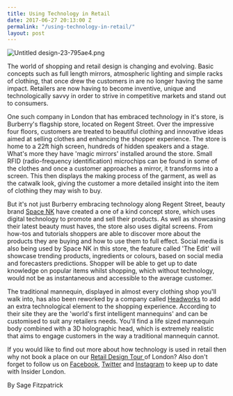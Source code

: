```yaml
---
title: Using Technology in Retail
date: 2017-06-27 20:13:00 Z
permalink: "/using-technology-in-retail/"
layout: post
---
```


![Untitled design-23-795ae4.png](/uploads/Untitled%20design-23-795ae4.png)

The world of shopping and retail design is changing and evolving. Basic concepts such as full length mirrors, atmospheric lighting and simple racks of clothing, that once drew the customers in are no longer having the same impact. Retailers are now having to become inventive, unique and technologically savvy in order to strive in competitive markets and stand out to consumers.


One such company in London that has embraced technology in it's store, is Burberry's flagship store, located on Regent Street. Over the impressive four floors, customers are treated to beautiful clothing and innovative ideas aimed at selling clothes and enhancing the shopper experience. The store is home to a 22ft high screen, hundreds of hidden speakers and a stage. What's more they have 'magic mirrors' installed around the store. Small RFID (radio-frequency identification) microchips can be found in some of the clothes and once a customer approaches a mirror, it transforms into a screen. This then displays the making process of the garment, as well as the catwalk look, giving the customer a more detailed insight into the item of clothing they may wish to buy.


But it's not just Burberry embracing technology along Regent Street, beauty brand [Space NK](http://www.spacenk.com/uk/en_GB/home-uk) have created a one of a kind concept store, which uses digital technology to promote and sell their products. As well as showcasing their latest beauty must haves, the store also uses digital screens. From how-tos and tutorials shoppers are able to discover more about the products they are buying and how to use them to full effect. Social media is also being used by Space NK in this store, the feature called 'The Edit' will showcase trending products, ingredients or colours, based on social media and forecasters predictions. Shopper will be able to get up to date knowledge on popular items whilst shopping, which without technology, would not be as instantaneous and accessible to the average customer. 


The traditional mannequin, displayed in almost every clothing shop you'll walk into, has also been reworked by a company called [Headworks](http://www.headworks.co.uk/)  to add an extra technological element to the shopping experience. According to their site they are the 'world's first intelligent mannequins' and can be customised to suit any retailers needs. You'll find a life sized mannequin body combined with a 3D holographic head, which is extremely realistic that aims to engage customers in the way a traditional mannequin cannot.


If you would like to find out more about how technology is used in retail then why not book a place on our [Retail Design Tour ](http://www.insider-london.co.uk/tours/retail-design/)of London?  Also don't forget to follow us on [Facebook](http://facebook.com/insiderlondon/), [Twitter](http://twitter.com/insiderlondon) and [Instagram](http://instagram.com/insiderlondontours/) to keep up to date with Insider London.

By Sage Fitzpatrick